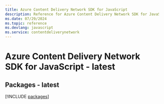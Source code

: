```yaml
---
title: Azure Content Delivery Network SDK for JavaScript
description: Reference for Azure Content Delivery Network SDK for JavaScript
ms.date: 07/29/2024
ms.topic: reference
ms.devlang: javascript
ms.service: contentdeliverynetwork
---
```

# Azure Content Delivery Network SDK for JavaScript - latest
## Packages - latest
[!INCLUDE [packages](content-delivery-network-index.md)]